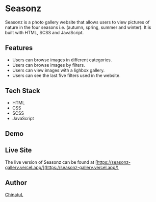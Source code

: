 # Seasonz

Seasonz is a photo gallery website that allows users to view pictures of nature in the four seasons i.e. (autumn, spring, summer and winter).
It is built with HTML, SCSS and JavaScript.

## Features

-   Users can browse images in different categories.
-   Users can browse images by filters.
-   Users can view images with a lighbox gallery.
-   Users can see the last five filters used in the website.

## Tech Stack

-   HTML
-   CSS
-   SCSS
-   JavaScript

## Demo

## Live Site

The live version of Seasonz can be found at [https://seasonz-gallery.vercel.app/](https://seasonz-gallery.vercel.app/)

## Author

[ChinatuL](https://github.com/ChinatuL)
